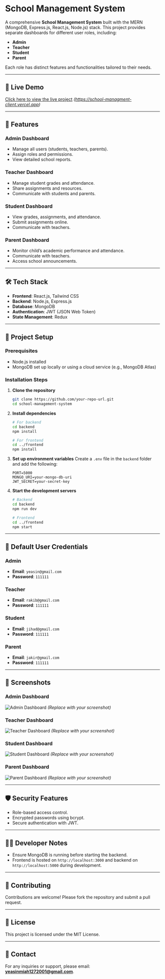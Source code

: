 # School Management System

A comprehensive **School Management System** built with the MERN (MongoDB, Express.js, React.js, Node.js) stack. This project provides separate dashboards for different user roles, including:

- **Admin**
- **Teacher**
- **Student**
- **Parent**

Each role has distinct features and functionalities tailored to their needs.

---

## 🔗 Live Demo

[Click here to view the live project](#) _(https://school-managment-client.vercel.app)_

---

## 🚀 Features

### Admin Dashboard

- Manage all users (students, teachers, parents).
- Assign roles and permissions.
- View detailed school reports.

### Teacher Dashboard

- Manage student grades and attendance.
- Share assignments and resources.
- Communicate with students and parents.

### Student Dashboard

- View grades, assignments, and attendance.
- Submit assignments online.
- Communicate with teachers.

### Parent Dashboard

- Monitor child’s academic performance and attendance.
- Communicate with teachers.
- Access school announcements.

---

## 🛠️ Tech Stack

- **Frontend**: React.js, Tailwind CSS
- **Backend**: Node.js, Express.js
- **Database**: MongoDB
- **Authentication**: JWT (JSON Web Token)
- **State Management**: Redux

---

## 📂 Project Setup

### Prerequisites

- Node.js installed
- MongoDB set up locally or using a cloud service (e.g., MongoDB Atlas)

### Installation Steps

1. **Clone the repository**

   ```bash
   git clone https://github.com/your-repo-url.git
   cd school-management-system
   ```

2. **Install dependencies**

   ```bash
   # For backend
   cd backend
   npm install

   # For frontend
   cd ../frontend
   npm install
   ```

3. **Set up environment variables**
   Create a `.env` file in the `backend` folder and add the following:

   ```env
   PORT=5000
   MONGO_URI=your-mongo-db-uri
   JWT_SECRET=your-secret-key
   ```

4. **Start the development servers**

   ```bash
   # Backend
   cd backend
   npm run dev

   # Frontend
   cd ../frontend
   npm start
   ```

---

## 🔐 Default User Credentials

### Admin

- **Email**: `yeasin@gmail.com`
- **Password**: `111111`

### Teacher

- **Email**: `rakib@gmail.com`
- **Password**: `111111`

### Student

- **Email**: `jihad@gmail.com`
- **Password**: `111111`

### Parent

- **Email**: `jakir@gmail.com`
- **Password**: `111111`

---

## 📸 Screenshots

### Admin Dashboard

![Admin Dashboard](#) _(Replace with your screenshot)_

### Teacher Dashboard

![Teacher Dashboard](#) _(Replace with your screenshot)_

### Student Dashboard

![Student Dashboard](#) _(Replace with your screenshot)_

### Parent Dashboard

![Parent Dashboard](#) _(Replace with your screenshot)_

---

## 🛡️ Security Features

- Role-based access control.
- Encrypted passwords using bcrypt.
- Secure authentication with JWT.

---

## 🧑‍💻 Developer Notes

- Ensure MongoDB is running before starting the backend.
- Frontend is hosted on `http://localhost:3000` and backend on `http://localhost:5000` during development.

---

## 🤝 Contributing

Contributions are welcome! Please fork the repository and submit a pull request.

---

## 📜 License

This project is licensed under the MIT License.

---

## 💬 Contact

For any inquiries or support, please email: **yeasinmiah1272001@gmail.com**.
